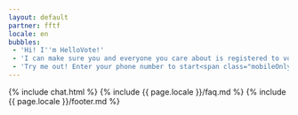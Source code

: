```yaml
---
layout: default
partner: fftf
locale: en
bubbles:
 - 'Hi! I''m HelloVote!'
 - 'I can make sure you and everyone you care about is registered to vote.'
 - 'Try me out! Enter your phone number to start<span class="mobileOnly">, or <a href="https://m.me/hellovote">chat on Facebook Messenger</a></span>.'
---
```

{% include chat.html %}
{% include {{ page.locale }}/faq.md %}
{% include {{ page.locale }}/footer.md %}



